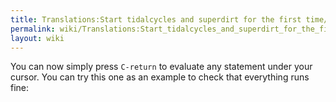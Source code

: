 ```yaml
---
title: Translations:Start tidalcycles and superdirt for the first time/35/en
permalink: wiki/Translations:Start_tidalcycles_and_superdirt_for_the_first_time/35/en/
layout: wiki
---
```


You can now simply press `C-return` to evaluate any statement under your
cursor. You can try this one as an example to check that everything runs
fine:

